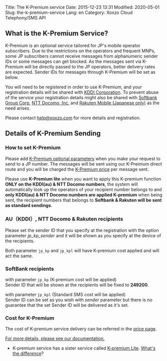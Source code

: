 Title: The K-Premium service
Date: 2015-12-23 13:31
Modified: 2020-05-01
Slug: the-k-premium-service
Lang: en
Category: Xoxzo Cloud Telephony/SMS API

## What is the K-Premium Service?

K-Premium is an optional service tailored for JP's mobile operator subscribers.
Due to the restrictions on the operators and frequent MNPs, some JP subscribers cannot
receive messages from alphanumeric sender IDs or some messages can get blocked.
As the messages sent via K-Premium will be directly passed to the JP operators,
better delivery rates are expected. Sender IDs for messages through K-Premium
will be set as below.

You will need to be registered in order to use K-Premium, and your registration
details will be shared with [KDDI Corporation](http://www.kddi.com/english/).
To prevent abuse of the service your registration details might also be shared with
[Softbank Group Corp](https://www.softbank.jp/en/), [NTT Docomo, Inc.](https://www.nttdocomo.co.jp/english/)
and [Rakuten Mobile (Japanese only)](https://network.mobile.rakuten.co.jp/)
as the need arises.

Please contact [help@xoxzo.com](mailto:help@xoxzo.com) for more details and registration.

## Details of K-Premium Sending

### How to set K-Premium

Please add [K-Premium optional parameters](http://docs.xoxzo.com/en/sms.html#jp-specific-optional-parameters)
when you make your request to send to a JP number. The messages will be sent using our K-Preimum direct route
and you will be charged the [K-Premium price](https://www.xoxzo.com/en/about/pricing/sms/#send-sms)
per message sent.

Please use **K-Premium lite** when you want to apply this K-premium function **ONLY on the KDDI(au) & NTT Docomo numbers**, the system will automatically look up the operators of your recipient number belongs to and **only KDDI(au) & NTT Docomo numbers are applied K-premium** when being sent, the recipient numbers that belongs to **Softbank & Rakuten will be sent as standard sendings**.

### AU（KDDI）, NTT Docomo & Rakuten recipients

Please set the sender ID that you specify at the registration with the option parameter *jp_kp_sender*
and it will be shown as you specify at the device of the recipients.

Both parameter 
```jp_kp``` and ```jp_kpl``` 
will have K-premium cost applied and will act the same.


### SoftBank recipients

with parameter ```jp_kp``` (K-premium cost will be applied) </br>
Sender ID that will be shown at the recipients will be fixed to __249200__.

with parameter ```jp_kpl``` (Standard SMS cost will be applied)</br>
Sender ID can be set as you wish with *sender* parameter but there is no guarantee that the set Sender ID will be delivered as it's set.


### Cost for K-Premium

The cost of K-premium service delivery can be referred in the [price page](https://www.xoxzo.com/en/about/pricing/sms/#send-sms).

[For more details, please see our documentation.](http://docs.xoxzo.com/en/sms.html#jp-specific-optional-parameters)

* K-premium service has a sister service called [K-premium Lite](https://help.xoxzo.com/en/xoxzo-cloud-telephony/articles/the-k-premium-lite). [What's the difference](https://help.xoxzo.com/en/xoxzo-cloud-telephony/articles/the-k-premium-service-comparison)?
